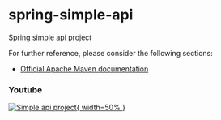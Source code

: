 # spring-simple-api
Spring simple api project

For further reference, please consider the following sections:

* [Official Apache Maven documentation](https://maven.apache.org/guides/index.html)

### Youtube
[![Simple api project](https://img.youtube.com/vi/k0OA0NEVf_c/default.jpg){ width=50% }](https://youtu.be/k0OA0NEVf_c)
